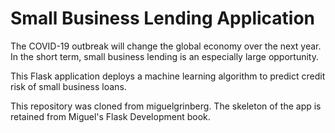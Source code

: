 Small Business Lending Application
======

The COVID-19 outbreak will change the global economy over the next year. In the short term, small business lending is an especially large opportunity.

This Flask application deploys a machine learning algorithm to predict credit risk of small business loans.

This repository was cloned from miguelgrinberg. The skeleton of the app is retained from Miguel's Flask Development book.
